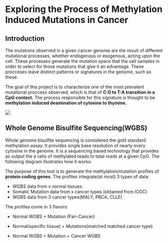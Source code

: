 # Exploring the Process of Methylation Induced Mutations in Cancer

## Introduction

The mutations observed in a given cancer genome are the result of different mutational processes, whether endogenous or exogenous, acting upon the cell. These processes generate the mutation space that the cell samples in order to select for those mutations that give it an advantage. These procceses leave distinct patterns or signatures in the genome, such as these:

The goal of this project is to characterize one of the most prevalent mutational proccess observed, which is that of ****C:G to T:A transition in a CpG context.**** The process responsible for this signature is thought to be ****methylation induced deamination of cytosine to thymine.****


![](assets/markdown-img-paste-20180304161030985.png)

## Whole Genome Bisulfite Sequencing(WGBS)

Whole genome bisulfite sequencing is considered the gold standard methylation assay. It provides single base resolution of nearly every cytosine in the genome. It is a sequencing based technology that provides as output the a ratio of methylated reads to total reads at a given CpG. The following diagram illustrates how it works:


 The purpose of this tool is to generate the methylation/mutation profiles of ****protein coding genes****. The profiles integrate(at most) 3 types of data:

- WGBS data from x normal tissues
- Somatic Mutation data from x cancer types (obtained from ICGC)
- WGBS data from 3 cancer types(MALY, PBCA, CLLE)

The profiles come in 3 flavors:

- Normal WGBS + Mutation (Pan-Cancer)

- Normal(specific tissue) + Mutations(matched matched cancer type)

- Normal WGBS + Mutation + Cancer WGBS
